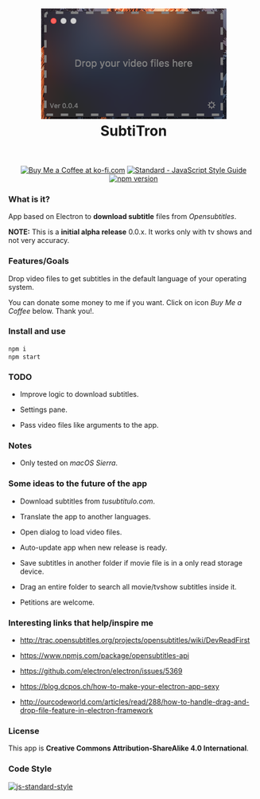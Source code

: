 <h1 align="center">
  <img src="screenshot01.png" alt="Subtitron">
  <br>
  SubtiTron
  <br>
  <br>
</h1>

<p align="center">
<a href='https://ko-fi.com/A838QJC' target='_blank'><img height='36' style='border:0px;height:36px;' src='https://az743702.vo.msecnd.net/cdn/kofi2.png?v=0' border='0' alt='Buy Me a Coffee at ko-fi.com' /></a>
  <a href="http://standardjs.com"><img src="https://img.shields.io/badge/code_style-standard-brightgreen.svg" alt="Standard - JavaScript Style Guide"></a>
  <a href="https://www.npmjs.com/package/standard"><img src="https://img.shields.io/npm/v/standard.svg" alt="npm version"></a>
</p>

### What is it?

App based on Electron to **download subtitle** files from *Opensubtitles*.

**NOTE:** This is a **initial alpha release** 0.0.x. It works only with tv shows and not very accuracy.

### Features/Goals

Drop video files to get subtitles in the default language of your operating system.

You can donate some money to me if you want. Click on icon *Buy Me a Coffee* below. Thank you!.

### Install and use

```
npm i
npm start
```

### TODO

* Improve logic to download subtitles.

* Settings pane.

* Pass video files like arguments to the app.

### Notes

* Only tested on *macOS Sierra*.

### Some ideas to the future of the app

* Download subtitles from *tusubtitulo.com*.

* Translate the app to another languages.

* Open dialog to load video files.

* Auto-update app when new release is ready.

* Save subtitles in another folder if movie file is in a only read storage device.

* Drag an entire folder to search all movie/tvshow subtitles inside it.

* Petitions are welcome.

### Interesting links that help/inspire me

* http://trac.opensubtitles.org/projects/opensubtitles/wiki/DevReadFirst

* https://www.npmjs.com/package/opensubtitles-api

* https://github.com/electron/electron/issues/5369

* https://blog.dcpos.ch/how-to-make-your-electron-app-sexy

* http://ourcodeworld.com/articles/read/288/how-to-handle-drag-and-drop-file-feature-in-electron-framework

### License

This app is **Creative Commons Attribution-ShareAlike 4.0 International**.

### Code Style

[![js-standard-style](https://cdn.rawgit.com/feross/standard/master/badge.svg)](https://github.com/feross/standard)
